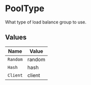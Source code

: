 # PoolType

What type of load balance group to use.


## Values

| Name     | Value    |
| -------- | -------- |
| `Random` | random   |
| `Hash`   | hash     |
| `Client` | client   |